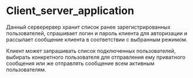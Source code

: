 # Client_server_application
Данный серверервер хранит список ранее зарегистрированных пользователей,
спрашивает логин и пароль клиента для авторизации и рассылает сообщение клиента в соответствии с выбранным режимом.

Клиент может запрашивать список подключенных пользователей, 
выбирать конкретного пользователя для отправления ему приватного сообщения
или же отправлять сообщение всем активным пользователям.
